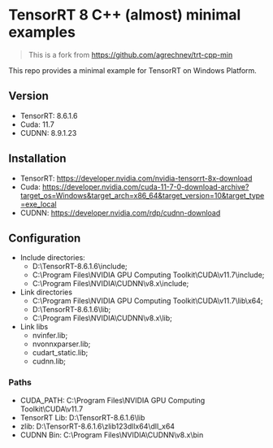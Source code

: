 # TensorRT 8 C++ (almost) minimal examples

> This is a fork from <https://github.com/agrechnev/trt-cpp-min>

This repo provides a minimal example for TensorRT on Windows Platform.

## Version

- TensorRT: 8.6.1.6
- Cuda: 11.7
- CUDNN: 8.9.1.23

## Installation

- TensorRT: <https://developer.nvidia.com/nvidia-tensorrt-8x-download>
- Cuda: <https://developer.nvidia.com/cuda-11-7-0-download-archive?target_os=Windows&target_arch=x86_64&target_version=10&target_type=exe_local>
- CUDNN: <https://developer.nvidia.com/rdp/cudnn-download>

## Configuration

- Include directories:
  - D:\TensorRT-8.6.1.6\include;
  - C:\Program Files\NVIDIA GPU Computing Toolkit\CUDA\v11.7\include;
  - C:\Program Files\NVIDIA\CUDNN\v8.x\include;
- Link directories
  - C:\Program Files\NVIDIA GPU Computing Toolkit\CUDA\v11.7\lib\x64;
  - D:\TensorRT-8.6.1.6\lib;
  - C:\Program Files\NVIDIA\CUDNN\v8.x\lib;
- Link libs
  - nvinfer.lib;
  - nvonnxparser.lib;
  - cudart_static.lib;
  - cudnn.lib;

### Paths

- CUDA_PATH: C:\Program Files\NVIDIA GPU Computing Toolkit\CUDA\v11.7
- TensorRT Lib: D:\TensorRT-8.6.1.6\lib
- zlib: D:\TensorRT-8.6.1.6\zlib123dllx64\dll_x64
- CUDNN Bin: C:\Program Files\NVIDIA\CUDNN\v8.x\bin
